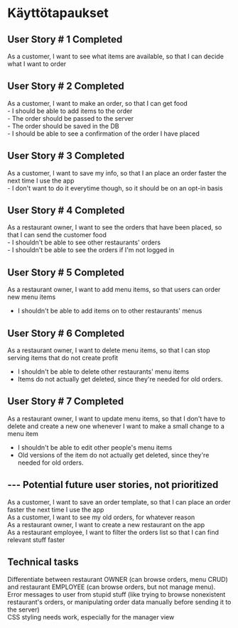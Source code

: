 # Käyttötapaukset

## User Story # 1 Completed  
As a customer, I want to see what items are available, so that I can decide what I want to order  
## User Story # 2 Completed  
As a customer, I want to make an order, so that I can get food    
    - I should be able to add items to the order  
    - The order should be passed to the server    
    - The order should be saved in the DB  
    - I should be able to see a confirmation of the order I have placed  
## User Story # 3 Completed  
As a customer, I want to save my info, so that I an place an order faster the next time I use the app  
    - I don't want to do it everytime though, so it should be on an opt-in basis  
## User Story # 4 Completed  
As a restaurant owner, I want to see the orders that have been placed, so that I can send the customer food    
    - I shouldn't be able to see other restaurants' orders  
    - I shouldn't be able to see the orders if I'm not logged in  
## User Story # 5 Completed  
As a restaurant owner, I want to add menu items, so that users can order new menu items    
-  I shouldn't be able to add items on to other restaurants' menus  
## User Story # 6 Completed  
As a restaurant owner, I want to delete menu items, so that I can stop serving items that do not create profit  
- I shouldn't be able to delete other restaurants' menu items
- Items do not actually get deleted, since they're needed for old orders.  
## User Story # 7 Completed
As a restaurant owner, I want to update menu items, so that I don't have to delete and create a new one whenever I want to make a small change to a menu item       
- I shouldn't be able to edit other people's menu items  
- Old versions of the item do not actually get deleted, since they're needed for old orders.  
   
  
## --- Potential future user stories, not prioritized     
As a customer, I want to save an order template, so that I can place an order faster the next time I use the app  
As a customer, I want to see my old orders, for whatever reason   
As a restaurant owner, I want to create a new restaurant on the app  
As a restaurant employee, I want to filter the orders list so that I can find relevant stuff faster  

## Technical tasks  
Differentiate between restaurant OWNER (can browse orders, menu CRUD) and restaurant EMPLOYEE (can browse orders, but not manage menu).  
Error messages to user from stupid stuff (like trying to browse nonexistent restaurant's orders, or manipulating order data manually before sending it to the server)  
CSS styling needs work, especially for the manager view  
